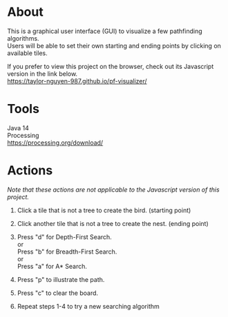 # About

This is a graphical user interface (GUI) to visualize a few pathfinding algorithms. \
Users will be able to set their own starting and ending points by clicking on available tiles.

If you prefer to view this project on the browser, check out its Javascript version in the link below. \
https://taylor-nguyen-987.github.io/pf-visualizer/ 

# Tools
Java 14 \
Processing \
https://processing.org/download/

# Actions
<em>Note that these actions are not applicable to the Javascript version of this project. </em>

1) Click a tile that is not a tree to create the bird. (starting point) 
2) Click another tile that is not a tree to create the nest. (ending point) 

3) Press "d" for Depth-First Search. \
or \
Press "b" for Breadth-First Search. \
or \
Press "a" for A* Search. 

4) Press "p" to illustrate the path. 
5) Press "c" to clear the board.
6) Repeat steps 1-4 to try a new searching algorithm